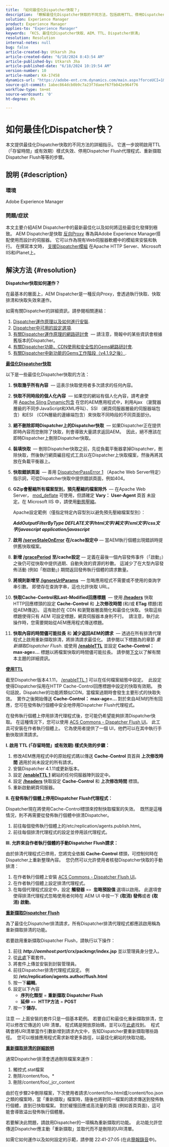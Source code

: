 ```yaml
---
title: 「如何最佳化Dispatcher快取？」
description: 「瞭解最佳化Dispatcher快取的不同方法，包括啟用TTL、停用Dispatcher排清代理程式等。」
solution: Experience Manager
product: Experience Manager
applies-to: "Experience Manager"
keywords: 「KCS、最佳化Dispatcher快取、AEM、TTL、Dispatcher排清」
resolution: Resolution
internal-notes: null
bug: false
article-created-by: Utkarsh Jha
article-created-date: "6/18/2024 8:43:54 AM"
article-published-by: Utkarsh Jha
article-published-date: "6/18/2024 10:19:54 AM"
version-number: 10
article-number: KA-17458
dynamics-url: "https://adobe-ent.crm.dynamics.com/main.aspx?forceUCI=1&pagetype=entityrecord&etn=knowledgearticle&id=f3264ae3-4e2d-ef11-840b-6045bd06eea5"
source-git-commit: 1abec864dcb0b9c7a23f7daeef67fb042e964f76
workflow-type: tm+mt
source-wordcount: '0'
ht-degree: 0%

---
```


# 如何最佳化Dispatcher快？


本文提供最佳化Dispatcher快取的不同方法的詳細指示。 它進一步說明啟用TTL （「存留時間」或有效期）樣式失效、停用Dispatcher Flush代理程式、重新擷取Dispatcher Flush等等的步驟。

## 說明 {#description}


### <b>環境</b>

Adobe Experience Manager



### <b>問題/症狀</b>

本文主要介紹AEM Dispatcher中的最新最佳化以及如何將這些最佳化發揮到極致。 AEM Dispatcher是快取 [反向Proxy](https://stackoverflow.com/questions/224664/difference-between-proxy-server-and-reverse-proxy-server) 專為與Adobe Experience Manager搭配使用而設計的伺服器。 它可以作為現有Web伺服器軟體中的模組來安裝和執行。 在撰寫本文時， [支援Dispatcher模組](https://experienceleague.adobe.com/docs/experience-manager-dispatcher/using/getting-started/dispatcher-install.html) 在Apache HTTP Server、Microsoft IIS和iPlanet上。


## 解決方法 {#resolution}


<b>Dispatcher快取如何運作？</b>

在最基本的層面上，AEM Dispatcher是一種反向Proxy，會透過執行快取、快取排清和快取失效來運作。

如需有關Dispatcher的詳細資訊，請參閱相關連結：

1. [Dispatcher運作原理以及如何進行安裝](https://experienceleague.adobe.com/docs/experience-manager-dispatcher/using/dispatcher.html).
2. [Dispatcher中可用的設定選項](https://experienceleague.adobe.com/docs/experience-manager-dispatcher/using/configuring/dispatcher-configuration.html).
3. [有關Dispatcher運作原理的網路研討會](https://github.com/cqsupport/webinar-dispatchercache)  — 請注意，簡報中的某些資訊會根據舊版本的Dispatcher。
4. [有關Dispatcher功能、CDN使用和安全性的Gems網路研討會](https://experienceleague.adobe.com/docs/experience-manager-gems-events/gems/gems2015/aem-dispatcher-caching-new-features-and-optimizations.html).
5. [有關Dispatcher中新功能的Gems工作階段（v4.1.9之後）](https://experienceleague.adobe.com/docs/experience-manager-gems-events/gems/gems2014/aem-dispatcher.html).


<u><b>最佳化Dispatcher快取</b></u>

以下是一些最佳化Dispatcher快取的方法：

1. <b>快取幾乎所有內容</b>  — 這表示快取使用者多次請求的任何內容。
2. <b>快取不同時段的個人化內容</b>  — 如果您的網站有個人化內容，請考慮使用 [Apache Sling Dynamic包含](https://experienceleague.adobe.com/docs/experience-manager-learn/foundation/development/set-up-sling-dynamic-include.html) 在您的AEM應用程式中，利用Ajax （瀏覽器層級的不同步JavaScript和XML呼叫）、SSI （網頁伺服器層級的伺服器端包含）和ESI （CDN層級的邊緣端包含）來快取不同時段的不同頁面部分。
3. <b>絕不刪除即時Dispatcher上的Dispatcher快取</b>  — 如果Dispatcher正在提供即時內容而您刪除了快取，則會導致大量請求返回AEM。  因此，絕不應該在即時Dispatcher上刪除Dispatcher快取。
4. <b>裝填快取 </b> — 刪除Dispatcher快取之前，先從負載平衡器拿掉Dispatcher，刪除快取，然後執行網頁編目程式工具以在Dispatcher上快取檔案，然後再將其放在負載平衡器上。
5. <b>快取錯誤頁面</b>  — 善用 [DispatcherPassError 1](https://helpx.adobe.com/tw/experience-manager/dispatcher/using/dispatcher-install.html#ApacheWebServer)<b> </b>（Apache Web Server特定）指示詞，可從Dispatcher快取中提供錯誤頁面，例如404。
6. <b>GZip會壓縮所有檔案型別，預先壓縮的檔案除外 </b> — 在Apache Web Server， [mod_deflate](https://httpd.apache.org/docs/2.4/mod/mod_deflate.html) 可使用，但請確定 <b>Vary： User-Agent </b>頁首<b> </b>未設定。在 Microsoft IIS 中，請使用[動態壓縮](https://learn.microsoft.com/en-us/iis/configuration/system.webserver/httpcompression/)。

   Apache設定範例（僅指定特定內容型別以避免預先壓縮檔案型別）：

   <b>*AddOutputFilterByType DEFLATE文字/html文字/純文字/xml文字/css文字/javascript application/javascript</b>*
7. <b>啟用 [/serveStaleOnError](https://helpx.adobe.com/tw/experience-manager/kb/ServeStaleContentOnError.html)</b> <b>在/cache設定中</b>  — 當AEM執行個體出現錯誤時提供舊快取檔案。
8. <b>新增 [/gracePeriod](https://docs.adobe.com/content/help/zh-Hant/experience-manager-dispatcher/using/configuring/dispatcher-configuration.html#configuring-the-dispatcher-cache-cache)</b> <b>至/cache設定</b>  — 定義在最後一個內容發佈事件（「啟動」）之後仍可從快取中提供過期、自動失效的資源的秒數。  這減少了在大型內容發佈活動 (例如「樹啟動」) 期間返回發佈執行個體的請求數量。
9. <b>將規則新增至 [/ignoreUrlParams](https://helpx.adobe.com/tw/experience-manager/dispatcher/using/dispatcher-configuration.html#IgnoringURLParameters)</b>  — 忽略應用程式不需要或不使用的查詢字串引數。  即使存在查詢字串，這也允許快取 URL。
10. <b>快取Cache-Control和Last-Modified回應標題</b>  — 使用<b> [/headers](https://helpx.adobe.com/tw/experience-manager/dispatcher/using/dispatcher-configuration.html#CachingHTTPResponseHeaders)</b> 快取HTTP回應標頭的設定 <b>Cache-Control</b> 和 <b>上次修改時間 </b>(和/或 <b>ETag</b> 標題(若從AEM傳送)。  這有助於在 CDN 和瀏覽器層面簡化和最佳化快取。  快取這些標題使得只有 AEM 可設定標題，網頁伺服器本身則不行。  請注意，執行此操作時，您需要開始從AEM應用程式傳送標題。
11. <b>快取內容的時間儘可能拉長</b> 和 <b>減少返回AEM的請求</b>  — 透過在所有排清代理程式上啟用重新擷取排清，將排清請求最佳化。 請參閱以下標題為的章節 *重新擷取Dispatcher Flush*. 或使用 [<b>/enableTTL</b>](https://experienceleague.adobe.com/docs/experience-manager-dispatcher/using/configuring/dispatcher-configuration.html?lang=en#configuring-time-based-cache-invalidation-enablettl) 並設定 <b>Cache-Control： max-age=...</b> 標題以將檔案快取的時間儘可能拉長。  請參閱[下文](https://experienceleague.adobe.com/docs/experience-manager-dispatcher/using/configuring/dispatcher-configuration.html?lang=en#configuring-time-based-cache-invalidation-enablettl)以了解有關本主題的詳細資訊。



<u><b>使用TTL</b></u>

截至Dispatcher版本4.1.11， [/enableTTL 1](https://experienceleague.adobe.com/docs/experience-manager-dispatcher/using/configuring/dispatcher-configuration.html?lang=en#configuring-time-based-cache-invalidation-enablettl) 可以在任何檔案組態中設定。  此設定使得Dispatcher採用在HTTP Cache-Control回應標題中設定的快取有效期。  換句話說，Dispatcher的功能將類似CDN，當檔案過期時會發生主要形式的快取失效。  實作之後開始傳送 <b>Cache-Control： max-age=... </b>對於來自AEM的所有回應，您可在發佈執行個體中安全地停用Dispatcher Flush代理程式。

在發佈執行個體上停用排清代理程式後，您可能仍希望能夠排清Dispatcher快取。  在這種情況下，您可以使用 [ACS Commons - Dispatcher Flush UI](https://adobe-consulting-services.github.io/acs-aem-commons/features/dispatcher-flush-ui/index.html)。  此工具可安裝在作者執行個體上。  它為使用者提供了一個 UI，他們可以在其中執行手動快取排清請求。

<b>I. 啟用 TTL (「存留時間」或有效期) 樣式失效的步驟：</b>

1. 修改AEM應用程式中的原始程式碼以傳送 <b>Cache-Control </b>頁首與 <b>上次修改時間 </b>適用於尚未設定的所有請求。
2. 安裝Dispatcher 4.1.11或更新版本。
3. 設定 <b>[/enableTTL 1](https://helpx.adobe.com/tw/experience-manager/dispatcher/using/dispatcher-configuration.html#ConfiguringTimeBasedCacheInvalidationenableTTL)</b> 網站的任何伺服器陣列設定中。
4. 設定 <b>[/headers](https://helpx.adobe.com/tw/experience-manager/dispatcher/using/dispatcher-configuration.html#CachingHTTPResponseHeaders) </b>快取設定 <b>Cache-Control</b> 和 <b>上次修改時間</b> 標頭。
5. 重新啟動網頁伺服器。


<b>II. 在發佈執行個體上停用Dispatcher Flush代理程式：</b>

Dispatcher現在將使用Cache-Control標頭來控制快取檔案的失效。  既然是這種情況，則不再需要從發佈執行個體中排清Dispatcher。

1. 前往每個發佈執行個體上的/etc/replication/agents.publish.html。
2. 前往每個排清代理程式的設定並停用該代理程式。


<b>III. 允許來自作者執行個體的手動Dispatcher Flush請求：</b>

由於排清代理程式已停用，您將完全依賴 <b>Cache-Control </b>標頭，可控制何時在Dispatcher上重新整理內容。  您仍然可以允許使用者核發Dispatcher快取的手動排清：

1. 在作者執行個體上安裝 [ACS Commons - Dispatcher Flush UI](https://adobe-consulting-services.github.io/acs-aem-commons/features/dispatcher-flush-ui/index.html)。
2. 在作者執行個體上設定排清代理程式。
3. 在每個代理程式設定中，設定 <b>觸發器</b> =`>`  <b>忽略預設值 </b>選項以啟用。 此選項會使得排清代理程式忽略使用者何時在 AEM UI 中按一下 <b>(取消) 發佈</b>或者<b> (取消) 啟動</b>。


<u><b>重新擷取Dispatcher Flush</b></u>

為了最佳化Dispatcher排清請求，所有Dispatcher排清代理程式都應該啟用稱為重新擷取排清的功能。

若要啟用重新擷取Dispatcher Flush，請執行以下操作：

1. 前往 <b>*http://aemhost:port*/crx/packmgr/index.jsp</b> 並以管理員身分登入。
2. 從[此處](https://github.com/cqsupport/webinar-dispatchercache/blob/master/packages/dispatcher-flush-refetch-samplecode-1.0.zip?raw=true)下載套件。
3. 將套件上傳並安裝到封裝管理員。
4. 前往Dispatcher排清代理程式設定。 例如 <b>/etc/replication/agents.author/flush.html</b>
5. 按一下<b>編輯</b>。
6. 設定以下內容
   - <b>序列化類型</b> = <b>重新擷取 Dispatcher Flush</b>
   - <b>延伸</b> =`>`  <b>HTTP方法</b> = <b>POST</b>
7. 按一下<b>儲存</b>。


注意 — 上面安裝的套件只是一個基本範例。  若要自訂和最佳化重新擷取排清，您可以修改它傳送的 URI 清單。  程式碼是開放原始碼，並可以在[此處](https://github.com/cqsupport/webinar-dispatchercache/tree/master/src/refetching-flush-agent/refetch-bundle)找到。  程式碼會將URI清單當作引數新增到請求內文中，告知Dispatcher要重新擷取哪些路徑。  您可以根據應用程式需求新增更多路徑，以最佳化網站的快取功能。

<u><b>重新擷取排清的詳細說明</b></u>

通常Dispatcher排清會透過刪除檔案來運作：

1. 觸控式.stat檔案
2. 刪除/content/foo。\*
3. 刪除/content/foo/_jcr_content


由於在步驟2中刪除檔案，下次使用者請求/content/foo.html或/content/foo.json之類的檔案時，當「重新擷取」檔案時，隨後也將對同一檔案的請求傳送到發佈執行個體，直到已快取檔案。  對於緩慢回應或高流量的頁面 (例如首頁頁面)，這可能會導致溢出發佈執行個體層。

若要解決此問題，請啟用Dispatcher的一項稱為重新擷取的功能。  此功能允許您傳送Dispatcher應主動「重新擷取」並取代而不是刪除的URI清單。

如需它如何運作以及如何設定的示範，請參閱 22:41-27:05 (在此[簡報錄音](https://my.adobeconnect.com/p7th2gf8k43)中)。
